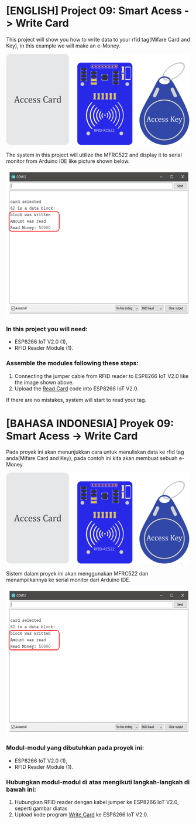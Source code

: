 
# [ENGLISH] Project 09: Smart Acess -> Write Card
This project will show you how to write data to your rfid tag(Mifare Card and Key), in this example we will make an e-Money.

<img src="/images/rc522.png" height="250">

The system in this project will utilize the MFRC522 and display it to serial monitor from Arduino IDE like picture shown below.

<img src="/images/write_data2.PNG" height="400">

### In this project you will need:
* ESP8266 IoT V2.0 (1),
* RFID Reader Module (1).

### Assemble the modules following these steps:
1. Connecting the jumper cable from RFID reader to ESP8266 IoT V2.0 like the image shown above.
3. Upload the [Read Card](/09_Smart_Access/Write_Card) code into ESP8266 IoT V2.0.

If there are no mistakes, system will start to read your tag. 

# [BAHASA INDONESIA] Proyek 09: Smart Acess -> Write Card
Pada proyek ini akan menunjukkan cara untuk menuliskan data ke rfid tag anda(Mifare Card and Key), pada contoh ini kita akan membuat sebuah e-Money. 

<img src="/images/rc522.png" height="250">

Sistem dalam proyek ini akan menggunakan MFRC522 dan menampilkannya ke serial monitor dari Arduino IDE.

<img src="/images/write_data2.PNG" height="400">

### Modul-modul yang dibutuhkan pada proyek ini:
* ESP8266 IoT V2.0 (1),
* RFID Reader Module (1).

### Hubungkan modul-modul di atas mengikuti langkah-langkah di bawah ini:
1. Hubungkan RFID reader dengan kabel jumper ke ESP8266 IoT V2.0, seperti gambar diatas
3. Upload kode program [Write Card](/09_Smart_Access/Write_Card) ke ESP8266 IoT V2.0.


